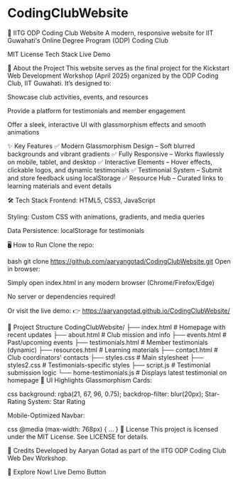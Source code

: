 # CodingClubWebsite
🚀 IITG ODP Coding Club Website
A modern, responsive website for IIT Guwahati's Online Degree Program (ODP) Coding Club

MIT License
Tech Stack
Live Demo

🌟 About the Project
This website serves as the final project for the Kickstart Web Development Workshop (April 2025) organized by the ODP Coding Club, IIT Guwahati. It’s designed to:

Showcase club activities, events, and resources

Provide a platform for testimonials and member engagement

Offer a sleek, interactive UI with glassmorphism effects and smooth animations

✨ Key Features
✅ Modern Glassmorphism Design – Soft blurred backgrounds and vibrant gradients
✅ Fully Responsive – Works flawlessly on mobile, tablet, and desktop
✅ Interactive Elements – Hover effects, clickable logos, and dynamic testimonials
✅ Testimonial System – Submit and store feedback using localStorage
✅ Resource Hub – Curated links to learning materials and event details

🛠 Tech Stack
Frontend: HTML5, CSS3, JavaScript

Styling: Custom CSS with animations, gradients, and media queries

Data Persistence: localStorage for testimonials

🖥 How to Run
Clone the repo:

bash
git clone https://github.com/aaryangotad/CodingClubWebsite.git
Open in browser:

Simply open index.html in any modern browser (Chrome/Firefox/Edge)

No server or dependencies required!

Or visit the live demo:
👉 https://aaryangotad.github.io/CodingClubWebsite/

📂 Project Structure
CodingClubWebsite/
├── index.html           # Homepage with recent updates
├── about.html           # Club mission and info
├── events.html          # Past/upcoming events
├── testimonials.html    # Member testimonials (dynamic)
├── resources.html       # Learning materials
├── contact.html         # Club coordinators' contacts
├── styles.css           # Main stylesheet
├── styles2.css          # Testimonials-specific styles
├── script.js            # Testimonial submission logic
└── home-testimonials.js # Displays latest testimonial on homepage
🎨 UI Highlights
Glassmorphism Cards:

css
background: rgba(21, 67, 96, 0.75);
backdrop-filter: blur(20px);
Star-Rating System:
Star Rating

Mobile-Optimized Navbar:

css
@media (max-width: 768px) { ... }
📜 License
This project is licensed under the MIT License. See LICENSE for details.

🙌 Credits
Developed by Aaryan Gotad as part of the IITG ODP Coding Club Web Dev Workshop.

🚀 Explore Now!
Live Demo Button